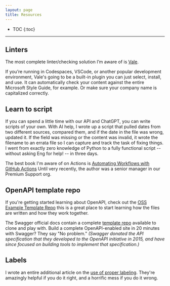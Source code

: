 ```yaml
---
layout: page
title: Resources
---
```


* TOC
{:toc}
<hr/>

## Linters 

The most complete linter/checking solution I’m aware of is [Vale](https://vale.sh/). 

If you’re running in Codespaces, VSCode, or another popular development environment, Vale's going to be a built-in plugin you can just select, install, and use. It can automatically check your content against the entire Microsoft Style Guide, for example. Or make sure your company name is capitalized correctly.

## Learn to script

If you can spend a little time with our API and ChatGPT, you can write scripts of your own. With AI help, I wrote up a script that pulled dates from two different sources, compared them, and if the date in the file was wrong, updated it. If the field was missing or the content was invalid, it wrote the filename to an errata file so I can capture and track the task of fixing things. I went from exactly zero knowledge of Python to a fully functional script -- without asking Eng for help! -- in three days.

The best book I'm aware of on Actions is [Automating Workflows with GitHub Actions](https://www.amazon.com/Automating-Workflows-GitHub-Actions-applications/dp/1800560400) Until very recently, the author was a senior manager in our Premium Support org.

## OpenAPI template repo

If you're getting started learning about OpenAPI, check out the [OSS Example Template Repo](https://github.com/therzka/OSS-Example-Repo) this is a great place to start learning how the files are written and how they work together.

The Swagger official docs contain a complete [template repo](https://swagger.io/blog/api-development/generator-openapi-repo/) available to clone and play with. Build a complete OpenAPI-enabled site in 20 minutes with Swagger? They say "No problem." _(Swagger donated the API specification that they developed to the OpenAPI initiative in 2015, and have since focused on building tools to implement that specification.)_

## Labels

I wrote an entire additional article on the [use of proper labeling](./labels.md). They're amazingly helpful if you do it right, and a horrific mess if you do it wrong.
